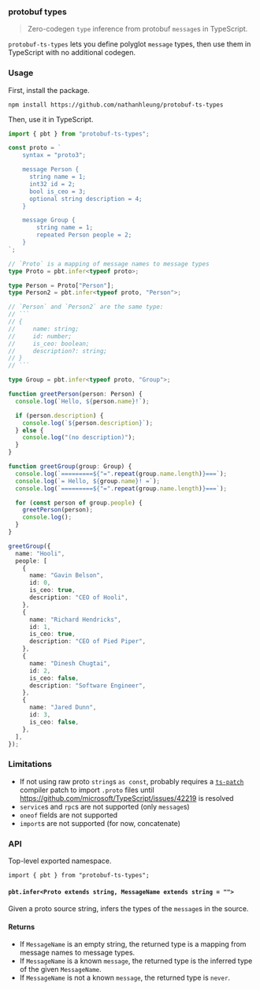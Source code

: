  
 ### protobuf types

> Zero-codegen `type` inference from protobuf `message`s in TypeScript.

`protobuf-ts-types` lets you define polyglot `message` types, then use them in TypeScript with no additional codegen.

### Usage

First, install the package.

```
npm install https://github.com/nathanhleung/protobuf-ts-types
```

Then, use it in TypeScript.

```ts
import { pbt } from "protobuf-ts-types";

const proto = `
    syntax = "proto3";

    message Person {
      string name = 1;
      int32 id = 2;
      bool is_ceo = 3;
      optional string description = 4;
    }

    message Group {
        string name = 1;
        repeated Person people = 2;
    }
`;

// `Proto` is a mapping of message names to message types
type Proto = pbt.infer<typeof proto>;

type Person = Proto["Person"];
type Person2 = pbt.infer<typeof proto, "Person">;

// `Person` and `Person2` are the same type:
// ```
// {
//     name: string;
//     id: number;
//     is_ceo: boolean;
//     description?: string;
// }
// ```

type Group = pbt.infer<typeof proto, "Group">;

function greetPerson(person: Person) {
  console.log(`Hello, ${person.name}!`);

  if (person.description) {
    console.log(`${person.description}`);
  } else {
    console.log("(no description)");
  }
}

function greetGroup(group: Group) {
  console.log(`=========${"=".repeat(group.name.length)}===`);
  console.log(`= Hello, ${group.name}! =`);
  console.log(`=========${"=".repeat(group.name.length)}===`);

  for (const person of group.people) {
    greetPerson(person);
    console.log();
  }
}

greetGroup({
  name: "Hooli",
  people: [
    {
      name: "Gavin Belson",
      id: 0,
      is_ceo: true,
      description: "CEO of Hooli",
    },
    {
      name: "Richard Hendricks",
      id: 1,
      is_ceo: true,
      description: "CEO of Pied Piper",
    },
    {
      name: "Dinesh Chugtai",
      id: 2,
      is_ceo: false,
      description: "Software Engineer",
    },
    {
      name: "Jared Dunn",
      id: 3,
      is_ceo: false,
    },
  ],
});
```

### Limitations

* If not using raw proto `string`s `as const`, probably requires a [`ts-patch`](https://github.com/nonara/ts-patch) compiler patch to import `.proto` files until https://github.com/microsoft/TypeScript/issues/42219 is resolved
* `service`s and `rpc`s are not supported (only `message`s)
* `oneof` fields are not supported
* `import`s are not supported (for now, concatenate)

### API

Top-level exported namespace.

```
import { pbt } from "protobuf-ts-types";
```

#### `pbt.infer<Proto extends string, MessageName extends string = "">`

Given a proto source string, infers the types of the `message`s in the source.

#### Returns

* If `MessageName` is an empty string, the returned type is a mapping from message names to message types.
* If `MessageName` is a known `message`, the returned type is the inferred type of the given `MessageName`.
* If `MessageName` is not a known `message`, the returned type is `never`.
